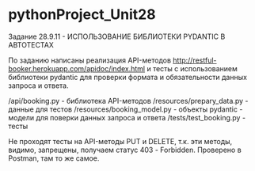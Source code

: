 # pythonProject_Unit28
Задание 28.9.11 - ИСПОЛЬЗОВАНИЕ БИБЛИОТЕКИ PYDANTIC В АВТОТЕСТАХ

По заданию написаны реализация API-методов http://restful-booker.herokuapp.com/apidoc/index.html и тесты с использованием библиотеки pydantic для проверки формата и обязательности данных запроса и ответа.

/api/booking.py - библиотека API-методов
/resources/prepary_data.py - данные для тестов
/resources/booking_model.py - объекты pydantic - модели для поверки данных запроса и ответа
/tests/test_booking.py - тесты

Не проходят тесты на API-методы PUT и DELETE, т.к. эти методы, видимо, запрещены, получаем статус 403 - Forbidden. Проверено в Postman, там то же самое.
